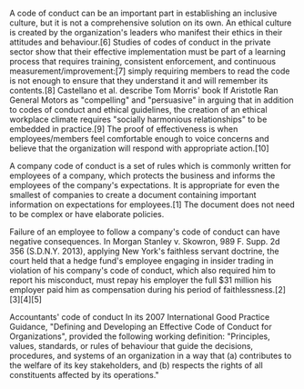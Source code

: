 A code of conduct can be an important part in establishing an inclusive culture, but it is not a comprehensive solution on its own. An ethical culture is created by the organization's leaders who manifest their ethics in their attitudes and behaviour.[6] Studies of codes of conduct in the private sector show that their effective implementation must be part of a learning process that requires training, consistent enforcement, and continuous measurement/improvement:[7] simply requiring members to read the code is not enough to ensure that they understand it and will remember its contents.[8] Castellano et al. describe Tom Morris' book If Aristotle Ran General Motors as "compelling" and "persuasive" in arguing that in addition to codes of conduct and ethical guidelines, the creation of an ethical workplace climate requires "socially harmonious relationships" to be embedded in practice.[9] The proof of effectiveness is when employees/members feel comfortable enough to voice concerns and believe that the organization will respond with appropriate action.[10]

A company code of conduct is a set of rules which is commonly written for employees of a company, which protects the business and informs the employees of the company's expectations. It is appropriate for even the smallest of companies to create a document containing important information on expectations for employees.[1] The document does not need to be complex or have elaborate policies.

Failure of an employee to follow a company's code of conduct can have negative consequences. In Morgan Stanley v. Skowron, 989 F. Supp. 2d 356 (S.D.N.Y. 2013), applying New York's faithless servant doctrine, the court held that a hedge fund's employee engaging in insider trading in violation of his company's code of conduct, which also required him to report his misconduct, must repay his employer the full $31 million his employer paid him as compensation during his period of faithlessness.[2][3][4][5]

Accountants' code of conduct
In its 2007 International Good Practice Guidance, "Defining and Developing an Effective Code of Conduct for Organizations", provided the following working definition: "Principles, values, standards, or rules of behaviour that guide the decisions, procedures, and systems of an organization in a way that (a) contributes to the welfare of its key stakeholders, and (b) respects the rights of all constituents affected by its operations."